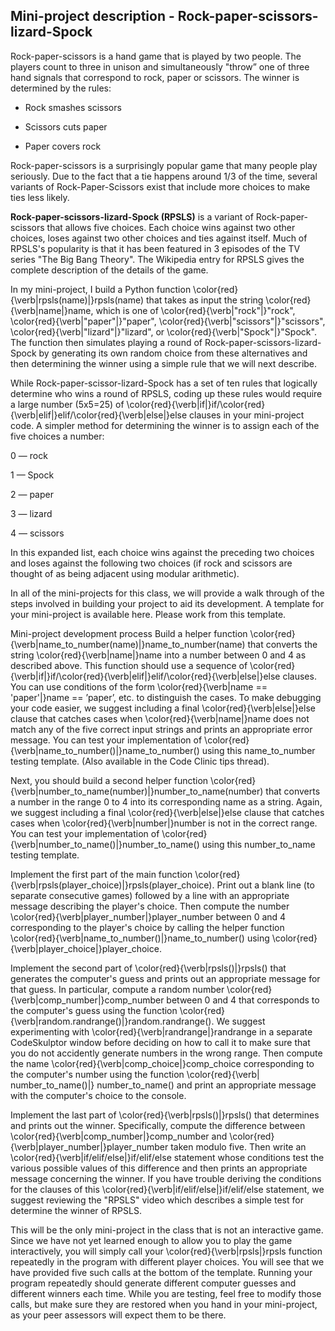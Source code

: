 ## Mini-project description - Rock-paper-scissors-lizard-Spock
Rock-paper-scissors is a hand game that is played by two people. The players count to three in unison and simultaneously "throw” one of three hand signals that correspond to rock, paper or scissors. The winner is determined by the rules:

* Rock smashes scissors

* Scissors cuts paper

* Paper covers rock

Rock-paper-scissors is a surprisingly popular game that many people play seriously. Due to the fact that a tie happens around 1/3 of the time, several variants of Rock-Paper-Scissors exist that include more choices to make ties less likely.

**Rock-paper-scissors-lizard-Spock (RPSLS)** is a variant of Rock-paper-scissors that allows five choices. Each choice wins against two other choices, loses against two other choices and ties against itself. Much of RPSLS's popularity is that it has been featured in 3 episodes of the TV series "The Big Bang Theory". The Wikipedia entry for RPSLS gives the complete description of the details of the game.

In my mini-project, I build a Python function \color{red}{\verb|rpsls(name)|}rpsls(name) that takes as input the string \color{red}{\verb|name|}name, which is one of \color{red}{\verb|"rock"|}"rock", \color{red}{\verb|"paper"|}"paper", \color{red}{\verb|"scissors"|}"scissors", \color{red}{\verb|"lizard"|}"lizard", or \color{red}{\verb|"Spock"|}"Spock". The function then simulates playing a round of Rock-paper-scissors-lizard-Spock by generating its own random choice from these alternatives and then determining the winner using a simple rule that we will next describe.

While Rock-paper-scissor-lizard-Spock has a set of ten rules that logically determine who wins a round of RPSLS, coding up these rules would require a large number (5x5=25) of \color{red}{\verb|if|}if/\color{red}{\verb|elif|}elif/\color{red}{\verb|else|}else clauses in your mini-project code. A simpler method for determining the winner is to assign each of the five choices a number:

0 — rock

1 — Spock

2 — paper

3 — lizard

4 — scissors

In this expanded list, each choice wins against the preceding two choices and loses against the following two choices (if rock and scissors are thought of as being adjacent using modular arithmetic).

In all of the mini-projects for this class, we will provide a walk through of the steps involved in building your project to aid its development. A template for your mini-project is available here. Please work from this template.

Mini-project development process
Build a helper function \color{red}{\verb|name_to_number(name)|}name_to_number(name) that converts the string \color{red}{\verb|name|}name into a number between 0 and 4 as described above. This function should use a sequence of \color{red}{\verb|if|}if/\color{red}{\verb|elif|}elif/\color{red}{\verb|else|}else clauses. You can use conditions of the form \color{red}{\verb|name == 'paper'|}name == ’paper’, etc. to distinguish the cases. To make debugging your code easier, we suggest including a final \color{red}{\verb|else|}else clause that catches cases when \color{red}{\verb|name|}name does not match any of the five correct input strings and prints an appropriate error message. You can test your implementation of \color{red}{\verb|name_to_number()|}name_to_number() using this name_to_number testing template. (Also available in the Code Clinic tips thread).

Next, you should build a second helper function \color{red}{\verb|number_to_name(number)|}number_to_name(number) that converts a number in the range 0 to 4 into its corresponding name as a string. Again, we suggest including a final \color{red}{\verb|else|}else clause that catches cases when \color{red}{\verb|number|}number is not in the correct range. You can test your implementation of \color{red}{\verb|number_to_name()|}number_to_name() using this number_to_name testing template.

Implement the first part of the main function \color{red}{\verb|rpsls(player_choice)|}rpsls(player_choice). Print out a blank line (to separate consecutive games) followed by a line with an appropriate message describing the player's choice. Then compute the number \color{red}{\verb|player_number|}player_number between 0 and 4 corresponding to the player's choice by calling the helper function \color{red}{\verb|name_to_number()|}name_to_number() using \color{red}{\verb|player_choice|}player_choice.

Implement the second part of \color{red}{\verb|rpsls()|}rpsls() that generates the computer's guess and prints out an appropriate message for that guess. In particular, compute a random number \color{red}{\verb|comp_number|}comp_number between 0 and 4 that corresponds to the computer's guess using the function \color{red}{\verb|random.randrange()|}random.randrange(). We suggest experimenting with \color{red}{\verb|randrange|}randrange in a separate CodeSkulptor window before deciding on how to call it to make sure that you do not accidently generate numbers in the wrong range. Then compute the name \color{red}{\verb|comp_choice|}comp_choice corresponding to the computer's number using the function \color{red}{\verb| number_to_name()|} number_to_name() and print an appropriate message with the computer's choice to the console.

Implement the last part of \color{red}{\verb|rpsls()|}rpsls() that determines and prints out the winner. Specifically, compute the difference between \color{red}{\verb|comp_number|}comp_number and \color{red}{\verb|player_number|}player_number taken modulo five. Then write an \color{red}{\verb|if/elif/else|}if/elif/else statement whose conditions test the various possible values of this difference and then prints an appropriate message concerning the winner. If you have trouble deriving the conditions for the clauses of this \color{red}{\verb|if/elif/else|}if/elif/else statement, we suggest reviewing the "RPSLS" video which describes a simple test for determine the winner of RPSLS.

This will be the only mini-project in the class that is not an interactive game. Since we have not yet learned enough to allow you to play the game interactively, you will simply call your \color{red}{\verb|rpsls|}rpsls function repeatedly in the program with different player choices. You will see that we have provided five such calls at the bottom of the template. Running your program repeatedly should generate different computer guesses and different winners each time. While you are testing, feel free to modify those calls, but make sure they are restored when you hand in your mini-project, as your peer assessors will expect them to be there.
